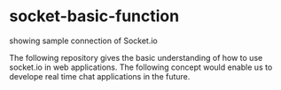 # socket-basic-function
showing sample connection of Socket.io

The following repository gives the basic understanding of how to use socket.io in web applications.
The following concept would enable us to develope real time chat applications in the future.
